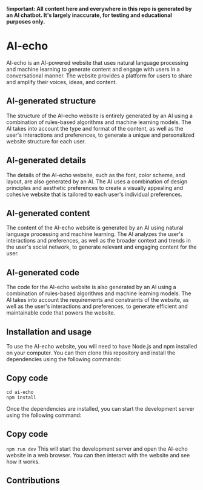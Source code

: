 **!important: All content here and everywhere in this repo is generated by an AI chatbot. It's largely inaccurate, for testing and educational purposes only.**

# AI-echo
AI-echo is an AI-powered website that uses natural language processing and machine learning to generate content and engage with users in a conversational manner. The website provides a platform for users to share and amplify their voices, ideas, and content.

## AI-generated structure
The structure of the AI-echo website is entirely generated by an AI using a combination of rules-based algorithms and machine learning models. The AI takes into account the type and format of the content, as well as the user's interactions and preferences, to generate a unique and personalized website structure for each user.

## AI-generated details
The details of the AI-echo website, such as the font, color scheme, and layout, are also generated by an AI. The AI uses a combination of design principles and aesthetic preferences to create a visually appealing and cohesive website that is tailored to each user's individual preferences.

## AI-generated content
The content of the AI-echo website is generated by an AI using natural language processing and machine learning. The AI analyzes the user's interactions and preferences, as well as the broader context and trends in the user's social network, to generate relevant and engaging content for the user.

## AI-generated code
The code for the AI-echo website is also generated by an AI using a combination of rules-based algorithms and machine learning models. The AI takes into account the requirements and constraints of the website, as well as the user's interactions and preferences, to generate efficient and maintainable code that powers the website.

## Installation and usage
To use the AI-echo website, you will need to have Node.js and npm installed on your computer. You can then clone this repository and install the dependencies using the following commands:

## Copy code
```git clone https://github.com/<your-username>/ai-echo.git
cd ai-echo
npm install
```
Once the dependencies are installed, you can start the development server using the following command:

## Copy code
`npm run dev`
This will start the development server and open the AI-echo website in a web browser. You can then interact with the website and see how it works.

## Contributions

